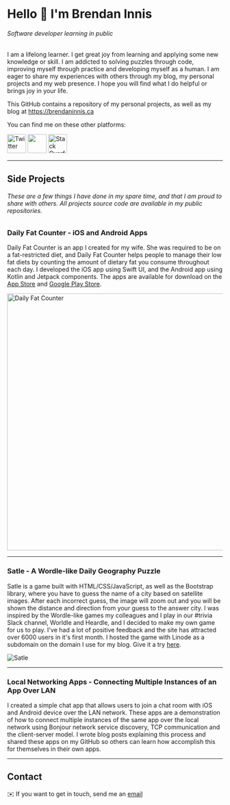 # Hello 👋 I'm Brendan Innis
###### *Software developer learning in public*

I am a lifelong learner. I get great joy from learning and applying some new knowledge or skill. I am addicted to solving puzzles through code, improving myself through practice and developing myself as a human. I am eager to share my experiences with others through my blog, my personal projects and my web presence. I hope you will find what I do helpful or brings joy in your life.

This GitHub contains a repository of my personal projects, as well as my blog at https://brendaninnis.ca

You can find me on these other platforms:

<a href="https://twitter.com/innisbrendan"><img alt="Twitter" src="https://cdn-icons-png.flaticon.com/512/124/124021.png" style="width: 44px; height: 44px;"></img></a><span> </span><a alt="LinkedIn" href="https://www.linkedin.com/in/brendan-innis/"><img src="https://cdn-icons-png.flaticon.com/512/174/174857.png" style="width: 44px; height: 44px;"></img></a><span> </span><a href="https://stackoverflow.com/users/3593889/innisbrendan"><img alt="Stack Overflow" src="https://upload.wikimedia.org/wikipedia/commons/thumb/e/ef/Stack_Overflow_icon.svg/768px-Stack_Overflow_icon.svg.png" style="width: 44px; height: 44px;"></img></a>
- - -

## Side Projects
###### These are a few things I have done in my spare time, and that I am proud to share with others. All projects source code are available in my public repositories.

### Daily Fat Counter - iOS and Android Apps

Daily Fat Counter is an app I created for my wife. She was required to be on a fat-restricted diet, and Daily Fat Counter helps people to manage their low fat diets by counting the amount of dietary fat you consume throughout each day. I developed the iOS app using Swift UI, and the Android app using Kotlin and Jetpack components. The apps are available for download on the [App Store](https://apps.apple.com/app/id1631074004) and [Google Play Store](https://play.google.com/store/apps/details?id=ca.brendaninnis.dailyfatcounter).

<img alt="Daily Fat Counter" src="https://dailyfatcounter.brendaninnis.ca/images/daily-fat-counter-screen1.png" style="width: auto; height: 600px;"></img>

- - -

### Satle - A Wordle-like Daily Geography Puzzle

Satle is a game built with HTML/CSS/JavaScript, as well as the Bootstrap library, where you have to guess the name of a city based on satellite images. After each incorrect guess, the image will zoom out and you will be shown the distance and direction from your guess to the answer city. I was inspired by the Wordle-like games my colleagues and I play in our #trivia Slack channel, Worldle and Heardle, and I decided to make my own game for us to play. I've had a lot of positive feedback and the site has attracted over 6000 users in it's first month. I hosted the game with Linode as a subdomain on the domain I use for my blog. Give it a try [here](https://satle.brendaninnis.ca).

<img alt="Satle" src="https://brendaninnis.ca/uploads/videos/satle.webm"></img>

- - -

### Local Networking Apps - Connecting Multiple Instances of an App Over LAN

I created a simple chat app that allows users to join a chat room with iOS and Android device over the LAN network. These apps are a demonstration of how to connect multiple instances of the same app over the local network using Bonjour network service discovery, TCP communication and the client-server model. I wrote blog posts explaining this process and shared these apps on my GitHub so others can learn how accomplish this for themselves in their own apps.

- - -

## Contact

✉️ If you want to get in touch, send me an [email](mailto:brendaninnis@icloud.com)

